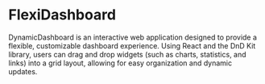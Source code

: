 # FlexiDashboard
DynamicDashboard is an interactive web application designed to provide a flexible, customizable dashboard experience. Using React and the DnD Kit library, users can drag and drop widgets (such as charts, statistics, and links) into a grid layout, allowing for easy organization and dynamic updates.
